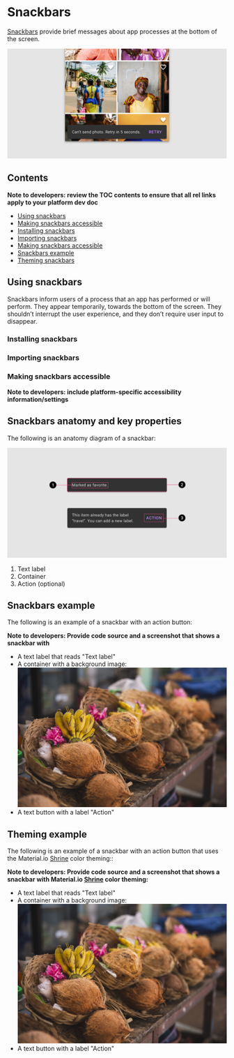 <!--docs:
title: "Material Snackbars"
layout: detail
section: components
excerpt: "Snackbars provide brief messages about app processes at the bottom of the screen."
iconId: 
path: /catalog/Snackbars/
-->

# Snackbars

[Snackbars](https://material.io/components/snackbars) provide brief messages about app processes at the bottom of the screen.

![Snackbars hero image](assets/snackbars-hero.png)

## Contents

**Note to developers: review the TOC contents to ensure that all rel links apply to your platform dev doc**

* [Using snackbars](#using-snackbars)
* [Making snackbars accessible](#making-snackbars-accessibl)
* [Installing snackbars](#installing-snackbars)
* [Importing snackbars](#importing-snackbars)
* [Making snackbars accessible](#making-snackbars-accessible)
* [Snackbars example](#snackbar-example)
* [Theming snackbars](#theming-snackbars)

## Using snackbars

Snackbars inform users of a process that an app has performed or will perform. They appear temporarily, towards the bottom of the screen. They shouldn’t interrupt the user experience, and they don’t require user input to disappear.

### Installing snackbars

### Importing snackbars

### Making snackbars accessible

**Note to developers: include platform-specific accessibility information/settings**

## Snackbars anatomy and key properties

The following is an anatomy diagram of a snackbar:

![Snackbar anatomy diagram](assets/snackbars-anatomy.png)

1. Text label
1. Container
1. Action (optional)

## Snackbars example

The following is an example of a snackbar with an action button:

**Note to developers: Provide code source and a screenshot that shows a snackbar with**

* A text label that reads "Text label"
* A container with a background image:
    ![example background image](assets/snackbar-background.jpg)
* A text button with a label "Action"

## Theming example

The following is an example of a snackbar with an action button that uses the Material.io [Shrine](https://material.io/design/material-studies/shrine.html) color theming::

**Note to developers: Provide code source and a screenshot that shows a snackbar with Material.io [Shrine](https://material.io/design/material-studies/shrine.html) color theming:**

* A text label that reads "Text label"
* A container with a background image:
    ![example background image](assets/snackbar-background.jpg)
* A text button with a label "Action"
